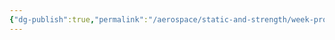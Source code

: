 ```yaml
---
{"dg-publish":true,"permalink":"/aerospace/static-and-strength/week-problems/part-1-week-problems/","noteIcon":"","created":"2025-10-10T22:06:09.295-04:00"}
---
```


